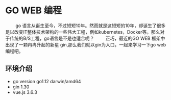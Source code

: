 # GO WEB 编程

&emsp;&emsp;  go 语言从诞生至今，不过短短10年。然而就是这短短的10年，却诞生了很多足以改变IT整体技术架构的一些伟大工程，例如kubernetes，Docker等。那么对于传统的B/S工程，go语言是不是也适合呢？
&emsp;&emsp;  正巧，最近的GO WEB 框架中出现了一颗冉冉升起的新星 gin,那么我们就以gin为入口，一起来学习一下go web编程吧。

## 环境介绍

- go version go1.12 darwin/amd64
- gin 1.30
- vue.js 3.6.3